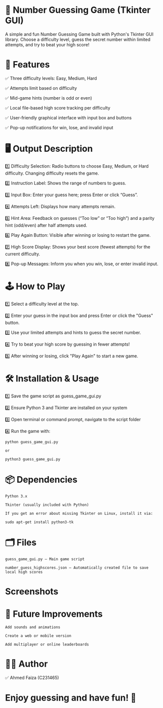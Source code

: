 # 🎯 Number Guessing Game (Tkinter GUI)

A simple and fun Number Guessing Game built with Python's Tkinter GUI library.
Choose a difficulty level, guess the secret number within limited attempts, and try to beat your high score!

# 📌 Features

✅ Three difficulty levels: Easy, Medium, Hard

✅ Attempts limit based on difficulty

✅ Mid-game hints (number is odd or even)

✅ Local file-based high score tracking per difficulty

✅ User-friendly graphical interface with input box and buttons

✅ Pop-up notifications for win, lose, and invalid input

# 🖥️ Output Description

1️⃣ Difficulty Selection: Radio buttons to choose Easy, Medium, or Hard difficulty. Changing difficulty resets the game.

2️⃣ Instruction Label: Shows the range of numbers to guess.

3️⃣ Input Box: Enter your guess here; press Enter or click “Guess”.

4️⃣ Attempts Left: Displays how many attempts remain.

5️⃣ Hint Area: Feedback on guesses (“Too low” or “Too high”) and a parity hint (odd/even) after half attempts used.

6️⃣ Play Again Button: Visible after winning or losing to restart the game.

7️⃣ High Score Display: Shows your best score (fewest attempts) for the current difficulty.

8️⃣ Pop-up Messages: Inform you when you win, lose, or enter invalid input.

# 🕹️ How to Play

1️⃣ Select a difficulty level at the top.

2️⃣ Enter your guess in the input box and press Enter or click the "Guess" button.

3️⃣ Use your limited attempts and hints to guess the secret number.

4️⃣ Try to beat your high score by guessing in fewer attempts!

5️⃣ After winning or losing, click "Play Again" to start a new game.

# 🛠️ Installation & Usage

1️⃣ Save the game script as guess_game_gui.py

2️⃣ Ensure Python 3 and Tkinter are installed on your system

3️⃣ Open terminal or command prompt, navigate to the script folder

4️⃣ Run the game with:

    python guess_game_gui.py

    or

    python3 guess_game_gui.py

# 📦 Dependencies

    Python 3.x

    Tkinter (usually included with Python)

    If you get an error about missing Tkinter on Linux, install it via:

    sudo apt-get install python3-tk

# 🗂️ Files

    guess_game_gui.py — Main game script

    number_guess_highscores.json — Automatically created file to save local high scores

# Screenshots
  
   
# 🔮 Future Improvements

    Add sounds and animations

    Create a web or mobile version

    Add multiplayer or online leaderboards

# 👨‍💻 Author

✅ Ahmed Faiza (C231465)

# Enjoy guessing and have fun! 🎉
